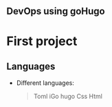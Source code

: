 ## DevOps using goHugo
# First project 
## Languages
*   Different languages:

    > Toml
    > iGo hugo
    > Css
    > Html